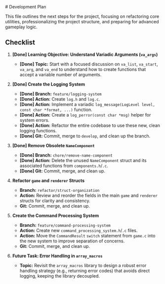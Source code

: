 <plan>
# Development Plan

This file outlines the next steps for the project, focusing on refactoring core utilities, professionalizing the project structure, and preparing for advanced gameplay logic.

## Checklist

1.  **[Done] Learning Objective: Understand Variadic Arguments (`va_args`)**
    -   **[Done] Topic:** Start with a focused discussion on `va_list`, `va_start`, `va_arg`, and `va_end` to understand how to create functions that accept a variable number of arguments.

2.  **[Done] Create the Logging System**
    -   **[Done] Branch:** `feature/logging-system`
    -   **[Done] Action:** Create `log.h` and `log.c`.
    -   **[Done] Action:** Implement a variadic `log_message(LogLevel level, const char *format, ...)` function.
    -   **[Done] Action:** Create a `log_perror(const char *msg)` helper for system errors.
    -   **[Done] Action:** Refactor the entire codebase to use these new, clean logging functions.
    -   **[Done] Git:** Commit, merge to `develop`, and clean up the branch.

3.  **[Done] Remove Obsolete `NameComponent`**
    -   **[Done] Branch:** `chore/remove-name-component`
    -   **[Done] Action:** Delete the unused `NameComponent` struct and its associated functions from `components.h`/`.c`.
    -   **[Done] Git:** Commit, merge, and clean up.

4.  **Refactor `game` and `renderer` Structs**
    -   **Branch:** `refactor/struct-organization`
    -   **Action:** Review and reorder the fields in the main `game` and `renderer` structs for clarity and consistency.
    -   **Git:** Commit, merge, and clean up.

5.  **Create the Command Processing System**
    -   **Branch:** `feature/command-processing-system`
    -   **Action:** Create new `command_processing_system.h`/`.c` files.
    -   **Action:** Move the `CommandResult` `switch` statement from `game.c` into the new system to improve separation of concerns.
    -   **Git:** Commit, merge, and clean up.

6.  **Future Task: Error Handling in `array_macros`**
    -   **Topic:** Revisit the `array_macros` library to design a robust error handling strategy (e.g., returning error codes) that avoids direct logging, keeping the library decoupled.
</plan>